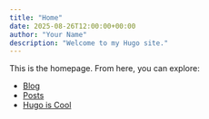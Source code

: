 ```yaml
---
title: "Home"
date: 2025-08-26T12:00:00+00:00
author: "Your Name"
description: "Welcome to my Hugo site."
---
```


This is the homepage. From here, you can explore:

- [Blog](/blog/)
- [Posts](/blog/posts/)
- [Hugo is Cool](/blog/hugo-is-cool/)
